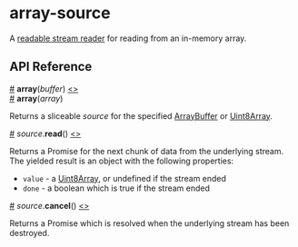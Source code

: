 # array-source

A [readable stream reader](https://streams.spec.whatwg.org/#readable-stream-reader) for reading from an in-memory array.

## API Reference

<a name="array" href="#array">#</a> <b>array</b>(<i>buffer</i>) [<>](https://github.com/mbostock/array-source/blob/master/index.js#L4 "Source")
<br><a href="#array">#</a> <b>array</b>(<i>array</i>)

Returns a sliceable *source* for the specified [ArrayBuffer](https://developer.mozilla.org/en-US/docs/Web/JavaScript/Reference/Global_Objects/ArrayBuffer) or [Uint8Array](https://developer.mozilla.org/en-US/docs/Web/JavaScript/Reference/Global_Objects/Uint8Array).

<a name="source_read" href="#source_read">#</a> <i>source</i>.<b>read</b>() [<>](https://github.com/mbostock/array-source/blob/master/read.js "Source")

Returns a Promise for the next chunk of data from the underlying stream. The yielded result is an object with the following properties:

* `value` - a [Uint8Array](https://developer.mozilla.org/en-US/docs/Web/JavaScript/Reference/Global_Objects/Uint8Array), or undefined if the stream ended
* `done` - a boolean which is true if the stream ended

<a name="source_cancel" href="#source_cancel">#</a> <i>source</i>.<b>cancel</b>() [<>](https://github.com/mbostock/array-source/blob/master/cancel.js "Source")

Returns a Promise which is resolved when the underlying stream has been destroyed.
